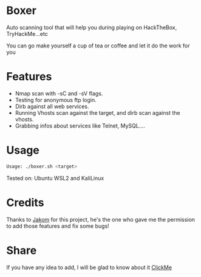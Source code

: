 # Boxer
Auto scanning tool that will help you during playing on HackTheBox, TryHackMe...etc



You can go make yourself a cup of tea or coffee and let it do the work for you
# Features

- Nmap scan with -sC and -sV flags.
- Testing for anonymous ftp login.
- Dirb against all web services.
- Running Vhosts scan against the target, and dirb scan against the vhosts.
- Grabbing infos about services like Telnet, MySQL....

# Usage

```bash
Usage: ./boxer.sh <target>
```
Tested on: Ubuntu WSL2 and KaliLinux

# Credits

Thanks to [Jakom](https://github.com/RyouYoo) for this project, he's the one who gave me the permission to add those features and fix some bugs!


# Share

If you have any idea to add, I will be glad to know about it [ClickMe](https://github.com/RyouYoo/Boxer/issues/new)


